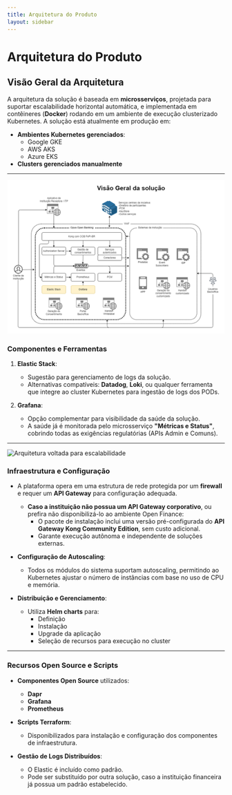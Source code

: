 ```yaml
---
title: Arquitetura do Produto
layout: sidebar
---
```

# Arquitetura do Produto

## Visão Geral da Arquitetura

A arquitetura da solução é baseada em **microsserviços**, projetada para suportar escalabilidade horizontal automática, e implementada em contêineres (**Docker**) rodando em um ambiente de execução clusterizado Kubernetes. A solução está atualmente em produção em:

- **Ambientes Kubernetes gerenciados**:
  - Google GKE
  - AWS AKS
  - Azure EKS
- **Clusters gerenciados manualmente**

---

![Arquitetura geral](./images/visão_geral.png)

### Componentes e Ferramentas

1. **Elastic Stack**:
   - Sugestão para gerenciamento de logs da solução.
   - Alternativas compatíveis: **Datadog**, **Loki**, ou qualquer ferramenta que integre ao cluster Kubernetes para ingestão de logs dos PODs.

2. **Grafana**:
   - Opção complementar para visibilidade da saúde da solução.
   - A saúde já é monitorada pelo microsserviço **"Métricas e Status"**, cobrindo todas as exigências regulatórias (APIs Admin e Comuns).

---

![Arquitetura voltada para escalabilidade](./images/arquitetura_pods.png)

### Infraestrutura e Configuração

- A plataforma opera em uma estrutura de rede protegida por um **firewall** e requer um **API Gateway** para configuração adequada.
  - **Caso a instituição não possua um API Gateway corporativo**, ou prefira não disponibilizá-lo ao ambiente Open Finance:
    - O pacote de instalação inclui uma versão pré-configurada do **API Gateway Kong Community Edition**, sem custo adicional.
    - Garante execução autônoma e independente de soluções externas.

- **Configuração de Autoscaling**:
  - Todos os módulos do sistema suportam autoscaling, permitindo ao Kubernetes ajustar o número de instâncias com base no uso de CPU e memória.

- **Distribuição e Gerenciamento**:
  - Utiliza **Helm charts** para:
    - Definição
    - Instalação
    - Upgrade da aplicação
    - Seleção de recursos para execução no cluster

---

### Recursos Open Source e Scripts

- **Componentes Open Source** utilizados:
  - **Dapr**
  - **Grafana**
  - **Prometheus**

- **Scripts Terraform**:
  - Disponibilizados para instalação e configuração dos componentes de infraestrutura.

- **Gestão de Logs Distribuídos**:
  - O Elastic é incluído como padrão.
  - Pode ser substituído por outra solução, caso a instituição financeira já possua um padrão estabelecido.

